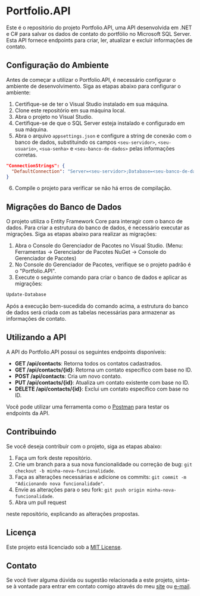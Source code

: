 # Portfolio.API

Este é o repositório do projeto Portfolio.API, uma API desenvolvida em .NET e C# para salvar os dados de contato do portfólio no Microsoft SQL Server. Esta API fornece endpoints para criar, ler, atualizar e excluir informações de contato.

## Configuração do Ambiente

Antes de começar a utilizar o Portfolio.API, é necessário configurar o ambiente de desenvolvimento. Siga as etapas abaixo para configurar o ambiente:

1. Certifique-se de ter o Visual Studio instalado em sua máquina.
2. Clone este repositório em sua máquina local.
3. Abra o projeto no Visual Studio.
4. Certifique-se de que o SQL Server esteja instalado e configurado em sua máquina.
5. Abra o arquivo `appsettings.json` e configure a string de conexão com o banco de dados, substituindo os campos `<seu-servidor>`, `<seu-usuario>`, `<sua-senha>` e `<seu-banco-de-dados>` pelas informações corretas.

```json
"ConnectionStrings": {
  "DefaultConnection": "Server=<seu-servidor>;Database=<seu-banco-de-dados>;User=<seu-usuario>;Password=<sua-senha>;"
}
```

6. Compile o projeto para verificar se não há erros de compilação.

## Migrações do Banco de Dados

O projeto utiliza o Entity Framework Core para interagir com o banco de dados. Para criar a estrutura do banco de dados, é necessário executar as migrações. Siga as etapas abaixo para realizar as migrações:

1. Abra o Console do Gerenciador de Pacotes no Visual Studio. (Menu: Ferramentas -> Gerenciador de Pacotes NuGet -> Console do Gerenciador de Pacotes)
2. No Console do Gerenciador de Pacotes, verifique se o projeto padrão é o "Portfolio.API".
3. Execute o seguinte comando para criar o banco de dados e aplicar as migrações:

```bash
Update-Database
```

Após a execução bem-sucedida do comando acima, a estrutura do banco de dados será criada com as tabelas necessárias para armazenar as informações de contato.

## Utilizando a API

A API do Portfolio.API possui os seguintes endpoints disponíveis:

- **GET /api/contacts**: Retorna todos os contatos cadastrados.
- **GET /api/contacts/{id}**: Retorna um contato específico com base no ID.
- **POST /api/contacts**: Cria um novo contato.
- **PUT /api/contacts/{id}**: Atualiza um contato existente com base no ID.
- **DELETE /api/contacts/{id}**: Exclui um contato específico com base no ID.

Você pode utilizar uma ferramenta como o [Postman](https://www.postman.com/) para testar os endpoints da API.

## Contribuindo

Se você deseja contribuir com o projeto, siga as etapas abaixo:

1. Faça um fork deste repositório.
2. Crie um branch para a sua nova funcionalidade ou correção de bug: `git checkout -b minha-nova-funcionalidade`.
3. Faça as alterações necessárias e adicione os commits: `git commit -m "Adicionando nova funcionalidade"`.
4. Envie as alterações para o seu fork: `git push origin minha-nova-funcionalidade`.
5. Abra um pull request

 neste repositório, explicando as alterações propostas.

## Licença

Este projeto está licenciado sob a [MIT License](https://github.com/rafaelfaust/Portfolio.API/blob/main/LICENSE).

## Contato

Se você tiver alguma dúvida ou sugestão relacionada a este projeto, sinta-se à vontade para entrar em contato comigo através do meu [site](https://www.rafaelfaust.com.br) ou [e-mail](mailto:contato@rafaelfaust.com.br).
